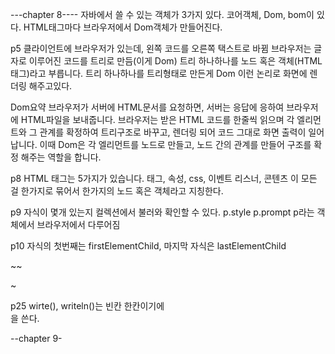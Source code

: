 ---chapter 8----
자바에서 쓸 수 있는 객체가 3가지 있다. 코어객체, Dom, bom이 있다.
HTML태그마다  브라우저에서 Dom객체가 만들어진다.

p5 클라이언트에 브라우저가 있는데, 왼쪽 코드를 오른쪽 택스트로 바뀜
  브라우저는 글자로 이루어진 코드를 트리로 만듬(이게 Dom)
트리 하나하나를 노드 혹은 객체(HTML 태그)라고 부릅니다.
트리 하나하나를 트리형태로 만든게 Dom
이런 논리로 화면에 렌더링 해주고있다.

Dom요약
브라우저가 서버에 HTML문서를 요청하면, 서버는 응답에 응하여 브라우저에 HTML파일을 보내줍니다. 
브라우저는 받은 HTML 코드를 한줄씩 읽으며 각 엘리먼트와 그 관계를 확정하여 트리구조로 바꾸고, 렌더링 되어 
코드 그대로 화면 출력이 일어납니다.
이때 Dom은 각 엘리먼트를 노드로 만들고, 노드 간의 관계를 만들어 구조를 확정 해주는 역할을 합니다.


p8
HTML 태그는 5가지가 있습니다.
태그, 속성, css, 이벤트 리스너, 콘텐츠   이 모든 걸 한가지로 묶어서 한가지의 노드 혹은 객체라고 지칭한다.

p9
자식이 몇개 있는지 컬렉션에서 불러와 확인할 수 있다.
p.style  p.prompt    p라는 객체에서 브라우저에서 다루어짐

p10
자식의 첫번째는 firstElementChild, 마지막 자식은 lastElementChild

~~

~

p25
wirte(), writeln()는 빈칸 한칸이기에 <br>을 쓴다.

  

--chapter 9-




